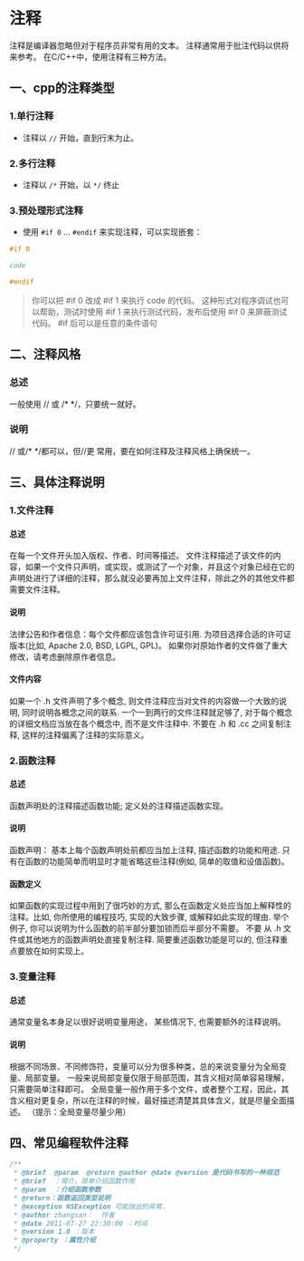 # 注释
注释是编译器忽略但对于程序员非常有用的文本。 注释通常用于批注代码以供将来参考。 在C/C++中，使用注释有三种方法。

## 一、cpp的注释类型
### 1.单行注释
- 注释以 ``//`` 开始，直到行末为止。

### 2.多行注释
- 注释以 ``/*`` 开始，以 ``*/`` 终止

### 3.预处理形式注释
- 使用 ``#if 0`` … ``#endif`` 来实现注释，可以实现嵌套：
```cpp
#if 0

code

#endif 
```
>你可以把 #if 0 改成 #if 1 来执行 code 的代码。
这种形式对程序调试也可以帮助，测试时使用 #if 1 来执行测试代码，发布后使用 #if 0 来屏蔽测试代码。
#if 后可以是任意的条件语句

## 二、注释风格
### 总述
一般使用 // 或 /* */，只要统一就好。

### 说明
// 或/* */都可以，但//更 常用，要在如何注释及注释风格上确保统一。

## 三、具体注释说明
### 1.文件注释
#### 总述
在每一个文件开头加入版权、作者、时间等描述。
文件注释描述了该文件的内容，如果一个文件只声明，或实现，或测试了一个对象，并且这个对象已经在它的声明处进行了详细的注释，那么就没必要再加上文件注释，除此之外的其他文件都需要文件注释。

#### 说明
法律公告和作者信息：每个文件都应该包含许可证引用. 为项目选择合适的许可证版本(比如, Apache 2.0, BSD, LGPL, GPL)。
如果你对原始作者的文件做了重大修改，请考虑删除原作者信息。

#### 文件内容
如果一个 .h 文件声明了多个概念, 则文件注释应当对文件的内容做一个大致的说明, 同时说明各概念之间的联系.
一个一到两行的文件注释就足够了, 对于每个概念的详细文档应当放在各个概念中, 而不是文件注释中.
不要在 .h 和 .cc 之间复制注释, 这样的注释偏离了注释的实际意义。

### 2.函数注释
#### 总述
函数声明处的注释描述函数功能; 定义处的注释描述函数实现。

#### 说明
函数声明：
基本上每个函数声明处前都应当加上注释, 描述函数的功能和用途. 只有在函数的功能简单而明显时才能省略这些注释(例如, 简单的取值和设值函数)。

#### 函数定义
如果函数的实现过程中用到了很巧妙的方式, 那么在函数定义处应当加上解释性的注释。比如, 你所使用的编程技巧, 实现的大致步骤, 或解释如此实现的理由. 举个例子, 你可以说明为什么函数的前半部分要加锁而后半部分不需要。
不要 从 .h 文件或其他地方的函数声明处直接复制注释. 简要重述函数功能是可以的, 但注释重点要放在如何实现上。

### 3.变量注释
#### 总述
通常变量名本身足以很好说明变量用途， 某些情况下, 也需要额外的注释说明。

#### 说明
根据不同场景、不同修饰符，变量可以分为很多种类，总的来说变量分为全局变量、局部变量。
一般来说局部变量仅限于局部范围，其含义相对简单容易理解，只需要简单注释即可。
全局变量一般作用于多个文件，或者整个工程，因此，其含义相对更复杂，所以在注释的时候，最好描述清楚其具体含义，就是尽量全面描述。
（提示：全局变量尽量少用）


## 四、常见编程软件注释
```cpp
/**
 * @brief  @param  @return @author @date @version 是代码书写的一种规范
 * @brief  ：简介，简单介绍函数作用
 * @param  ：介绍函数参数
 * @return：函数返回类型说明
 * @exception NSException 可能抛出的异常.
 * @author zhangsan：  作者
 * @date 2011-07-27 22:30:00 ：时间
 * @version 1.0 ：版本  
 * @property ：属性介绍
 */
```